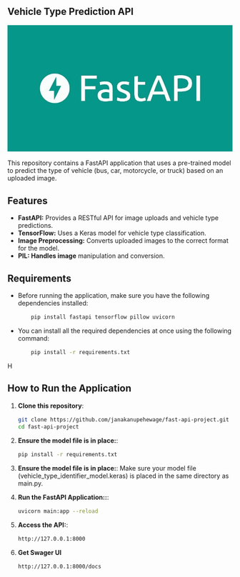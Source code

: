 ## Vehicle Type Prediction API
![FastAPI](README%20images/FastAPI_b.jpg)

This repository contains a FastAPI application that uses a pre-trained model to predict the type of vehicle (bus, car, motorcycle, or truck) based on an uploaded image.

## Features

- **FastAPI:** Provides a RESTful API for image uploads and vehicle type predictions.
- **TensorFlow:** Uses a Keras model for vehicle type classification.
- **Image Preprocessing:** Converts uploaded images to the correct format for the model.
- **PIL: Handles image** manipulation and conversion.

## Requirements

- Before running the application, make sure you have the following dependencies installed:

    ```bash
        pip install fastapi tensorflow pillow uvicorn
    ```

- You can install all the required dependencies at once using the following command:
    ```bash
        pip install -r requirements.txt
    ```
H
## How to Run the Application

1. **Clone this repository**:
    ```bash
    git clone https://github.com/janakanupehewage/fast-api-project.git
    cd fast-api-project
    ```

2. **Ensure the model file is in place:**:
    ```bash
    pip install -r requirements.txt
    ```

3. **Ensure the model file is in place:**:
    Make sure your model file (vehicle_type_identifier_model.keras) is placed in the same directory as main.py.

4. **Run the FastAPI Application::**:
    ```bash
    uvicorn main:app --reload
    ```

5. **Access the API:**:
    ```bash
    http://127.0.0.1:8000
    ```

6. **Get Swager UI**

    ```bash
    http://127.0.0.1:8000/docs
    ```
